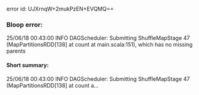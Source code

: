 error id: UJXrnqW+2mukPzEN+EVQMQ==
### Bloop error:

25/06/18 00:43:00 INFO DAGScheduler: Submitting ShuffleMapStage 47 (MapPartitionsRDD[138] at count at main.scala:151), which has no missing parents
#### Short summary: 

25/06/18 00:43:00 INFO DAGScheduler: Submitting ShuffleMapStage 47 (MapPartitionsRDD[138] at count a...